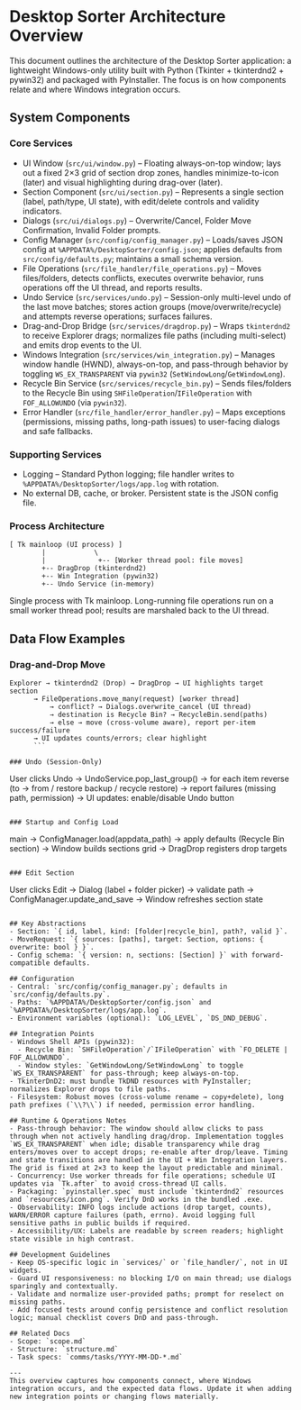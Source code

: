 # Desktop Sorter Architecture Overview

This document outlines the architecture of the Desktop Sorter application: a lightweight Windows-only utility built with Python (Tkinter + tkinterdnd2 + pywin32) and packaged with PyInstaller. The focus is on how components relate and where Windows integration occurs.

## System Components

### Core Services
- UI Window (`src/ui/window.py`) – Floating always-on-top window; lays out a fixed 2×3 grid of section drop zones, handles minimize-to-icon (later) and visual highlighting during drag-over (later).
- Section Component (`src/ui/section.py`) – Represents a single section (label, path/type, UI state), with edit/delete controls and validity indicators.
- Dialogs (`src/ui/dialogs.py`) – Overwrite/Cancel, Folder Move Confirmation, Invalid Folder prompts.
- Config Manager (`src/config/config_manager.py`) – Loads/saves JSON config at `%APPDATA%/DesktopSorter/config.json`; applies defaults from `src/config/defaults.py`; maintains a small schema version.
- File Operations (`src/file_handler/file_operations.py`) – Moves files/folders, detects conflicts, executes overwrite behavior, runs operations off the UI thread, and reports results.
- Undo Service (`src/services/undo.py`) – Session-only multi-level undo of the last move batches; stores action groups (move/overwrite/recycle) and attempts reverse operations; surfaces failures.
- Drag-and-Drop Bridge (`src/services/dragdrop.py`) – Wraps `tkinterdnd2` to receive Explorer drags; normalizes file paths (including multi-select) and emits drop events to the UI.
- Windows Integration (`src/services/win_integration.py`) – Manages window handle (HWND), always-on-top, and pass-through behavior by toggling `WS_EX_TRANSPARENT` via `pywin32` (`SetWindowLong`/`GetWindowLong`).
- Recycle Bin Service (`src/services/recycle_bin.py`) – Sends files/folders to the Recycle Bin using `SHFileOperation`/`IFileOperation` with `FOF_ALLOWUNDO` (via `pywin32`).
- Error Handler (`src/file_handler/error_handler.py`) – Maps exceptions (permissions, missing paths, long-path issues) to user-facing dialogs and safe fallbacks.

### Supporting Services
- Logging – Standard Python logging; file handler writes to `%APPDATA%/DesktopSorter/logs/app.log` with rotation.
- No external DB, cache, or broker. Persistent state is the JSON config file.

### Process Architecture
```
[ Tk mainloop (UI process) ]
        |            \
        |             +-- [Worker thread pool: file moves]
        +-- DragDrop (tkinterdnd2)
        +-- Win Integration (pywin32)
        +-- Undo Service (in-memory)
```
Single process with Tk mainloop. Long-running file operations run on a small worker thread pool; results are marshaled back to the UI thread.

## Data Flow Examples

### Drag-and-Drop Move
```
Explorer → tkinterdnd2 (Drop) → DragDrop → UI highlights target section
      → FileOperations.move_many(request) [worker thread]
          → conflict? → Dialogs.overwrite_cancel (UI thread)
          → destination is Recycle Bin? → RecycleBin.send(paths)
          → else → move (cross-volume aware), report per-item success/failure
      → UI updates counts/errors; clear highlight
      ```

### Undo (Session-Only)
```
User clicks Undo → UndoService.pop_last_group()
    → for each item reverse (to → from / restore backup / recycle restore)
    → report failures (missing path, permission)
    → UI updates: enable/disable Undo button
```

### Startup and Config Load
```
main → ConfigManager.load(appdata_path) → apply defaults (Recycle Bin section)
     → Window builds sections grid → DragDrop registers drop targets
```

### Edit Section
```
User clicks Edit → Dialog (label + folder picker) → validate path
    → ConfigManager.update_and_save → Window refreshes section state
```

## Key Abstractions
- Section: `{ id, label, kind: [folder|recycle_bin], path?, valid }`.
- MoveRequest: `{ sources: [paths], target: Section, options: { overwrite: bool } }`.
- Config schema: `{ version: n, sections: [Section] }` with forward-compatible defaults.

## Configuration
- Central: `src/config/config_manager.py`; defaults in `src/config/defaults.py`.
- Paths: `%APPDATA%/DesktopSorter/config.json` and `%APPDATA%/DesktopSorter/logs/app.log`.
- Environment variables (optional): `LOG_LEVEL`, `DS_DND_DEBUG`.

## Integration Points
- Windows Shell APIs (pywin32):
  - Recycle Bin: `SHFileOperation`/`IFileOperation` with `FO_DELETE | FOF_ALLOWUNDO`.
  - Window styles: `GetWindowLong/SetWindowLong` to toggle `WS_EX_TRANSPARENT` for pass-through; keep always-on-top.
- TkinterDnD2: must bundle TkDND resources with PyInstaller; normalizes Explorer drops to file paths.
- Filesystem: Robust moves (cross-volume rename → copy+delete), long path prefixes (`\\?\\`) if needed, permission error handling.

## Runtime & Operations Notes
- Pass-through behavior: The window should allow clicks to pass through when not actively handling drag/drop. Implementation toggles `WS_EX_TRANSPARENT` when idle; disable transparency while drag enters/moves over to accept drops; re-enable after drop/leave. Timing and state transitions are handled in the UI + Win Integration layers. The grid is fixed at 2×3 to keep the layout predictable and minimal.
- Concurrency: Use worker threads for file operations; schedule UI updates via `Tk.after` to avoid cross-thread UI calls.
- Packaging: `pyinstaller.spec` must include `tkinterdnd2` resources and `resources/icon.png`. Verify DnD works in the bundled .exe.
- Observability: INFO logs include actions (drop target, counts), WARN/ERROR capture failures (path, errno). Avoid logging full sensitive paths in public builds if required.
- Accessibility/UX: Labels are readable by screen readers; highlight state visible in high contrast.

## Development Guidelines
- Keep OS-specific logic in `services/` or `file_handler/`, not in UI widgets.
- Guard UI responsiveness: no blocking I/O on main thread; use dialogs sparingly and contextually.
- Validate and normalize user-provided paths; prompt for reselect on missing paths.
- Add focused tests around config persistence and conflict resolution logic; manual checklist covers DnD and pass-through.

## Related Docs
- Scope: `scope.md`
- Structure: `structure.md`
- Task specs: `comms/tasks/YYYY-MM-DD-*.md`

---
This overview captures how components connect, where Windows integration occurs, and the expected data flows. Update it when adding new integration points or changing flows materially.
